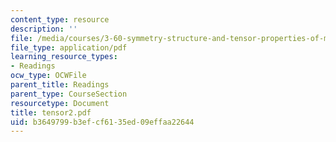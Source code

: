 ```yaml
---
content_type: resource
description: ''
file: /media/courses/3-60-symmetry-structure-and-tensor-properties-of-materials-fall-2005/b3649799b3efcf6135ed09effaa22644_tensor2.pdf
file_type: application/pdf
learning_resource_types:
- Readings
ocw_type: OCWFile
parent_title: Readings
parent_type: CourseSection
resourcetype: Document
title: tensor2.pdf
uid: b3649799-b3ef-cf61-35ed-09effaa22644
---
```

